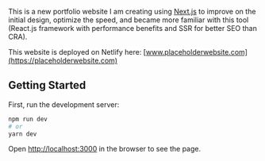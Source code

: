 This is a new portfolio website I am creating using [Next.js](https://nextjs.org/) to improve on the initial design, optimize the speed, and became more familiar with this tool (React.js framework with performance benefits and SSR for better SEO than CRA).

This website is deployed on Netlify here: [www.placeholderwebsite.com](https://placeholderwebsite.com)

## Getting Started

First, run the development server:

```bash
npm run dev
# or
yarn dev
```

Open [http://localhost:3000](http://localhost:3000) in the browser to see the page.
